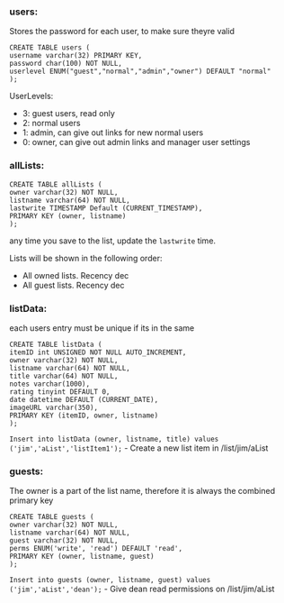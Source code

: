 
### users:

Stores the password for each user, to make sure theyre valid
```
CREATE TABLE users (
username varchar(32) PRIMARY KEY,
password char(100) NOT NULL,
userlevel ENUM("guest","normal","admin","owner") DEFAULT "normal"
);
```

UserLevels:

 - 3: guest users, read only
 - 2: normal users
 - 1: admin, can give out links for new normal users
 - 0: owner, can give out admin links and manager user settings

### allLists:

```
CREATE TABLE allLists (
owner varchar(32) NOT NULL,
listname varchar(64) NOT NULL,
lastwrite TIMESTAMP Default (CURRENT_TIMESTAMP),
PRIMARY KEY (owner, listname)
);
```

any time you save to the list, update the `lastwrite` time.

Lists will be shown in the following order:
 - All owned lists. Recency dec
 - All guest lists. Recency dec

### listData:

each users entry must be unique if its in the same 
```
CREATE TABLE listData (
itemID int UNSIGNED NOT NULL AUTO_INCREMENT,
owner varchar(32) NOT NULL,
listname varchar(64) NOT NULL,
title varchar(64) NOT NULL,
notes varchar(1000),
rating tinyint DEFAULT 0,
date datetime DEFAULT (CURRENT_DATE),
imageURL varchar(350),
PRIMARY KEY (itemID, owner, listname)
);
```

`Insert into listData (owner, listname, title) values ('jim','aList','listItem1');` - Create a new list item in /list/jim/aList

### guests:

The owner is a part of the list name, therefore it is always the combined primary key
```
CREATE TABLE guests (
owner varchar(32) NOT NULL,
listname varchar(64) NOT NULL,
guest varchar(32) NOT NULL,
perms ENUM('write', 'read') DEFAULT 'read',
PRIMARY KEY (owner, listname, guest)
);
```
`Insert into guests (owner, listname, guest) values ('jim','aList','dean');` - Give dean read permissions on /list/jim/aList